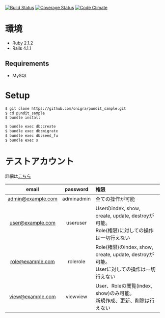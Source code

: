 [![Build Status](https://travis-ci.org/onigra/pundit_sample.svg?branch=master)](https://travis-ci.org/onigra/pundit_sample) [![Coverage Status](https://coveralls.io/repos/onigra/pundit_sample/badge.png?branch=master)](https://coveralls.io/r/onigra/pundit_sample?branch=master) [![Code Climate](https://codeclimate.com/github/onigra/pundit_sample.png)](https://codeclimate.com/github/onigra/pundit_sample)

# 環境

* Ruby 2.1.2
* Rails 4.1.1

## Requirements

* MySQL

# Setup

```sh
$ git clone https://github.com/onigra/pundit_sample.git
$ cd pundit_sample
$ bundle install

$ bundle exec db:create
$ bundle exec db:migrate
$ bundle exec db:seed_fu
$ bundle exec s
```

# テストアカウント

詳細は[こちら](https://github.com/onigra/pundit_sample/blob/master/db/fixtures/sample_data.rb)

|email|password|権限|
|:---:|:------:|:--|
|admin@example.com|adminadmin|全ての操作が可能|
|user@example.com|useruser|Userのindex, show, create, update, destroyが可能。 <br> Role(権限)に対しての操作は一切行えない|
|role@example.com|rolerole|Role(権限)のindex, show, create, update, destroyが可能。 <br> Userに対しての操作は一切行えない|
|view@example.com|viewview|User、Roleの閲覧(index, show)のみ可能。 <br> 新規作成、更新、削除は行えない|

